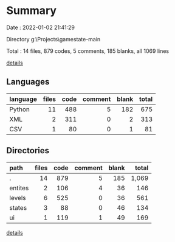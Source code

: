 # Summary

Date : 2022-01-02 21:41:29

Directory g:\Projects\gamestate-main

Total : 14 files,  879 codes, 5 comments, 185 blanks, all 1069 lines

[details](details.md)

## Languages
| language | files | code | comment | blank | total |
| :--- | ---: | ---: | ---: | ---: | ---: |
| Python | 11 | 488 | 5 | 182 | 675 |
| XML | 2 | 311 | 0 | 2 | 313 |
| CSV | 1 | 80 | 0 | 1 | 81 |

## Directories
| path | files | code | comment | blank | total |
| :--- | ---: | ---: | ---: | ---: | ---: |
| . | 14 | 879 | 5 | 185 | 1,069 |
| entites | 2 | 106 | 4 | 36 | 146 |
| levels | 6 | 525 | 0 | 36 | 561 |
| states | 3 | 88 | 0 | 46 | 134 |
| ui | 1 | 119 | 1 | 49 | 169 |

[details](details.md)